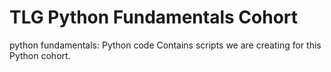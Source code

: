 # TLG Python Fundamentals Cohort

python fundamentals: Python code
Contains scripts we are creating for this Python cohort.
